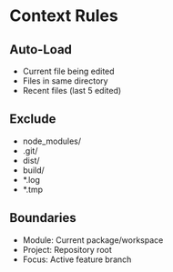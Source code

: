 # Context Rules

## Auto-Load
- Current file being edited
- Files in same directory
- Recent files (last 5 edited)

## Exclude
- node_modules/
- .git/
- dist/
- build/
- *.log
- *.tmp

## Boundaries
- Module: Current package/workspace
- Project: Repository root
- Focus: Active feature branch
